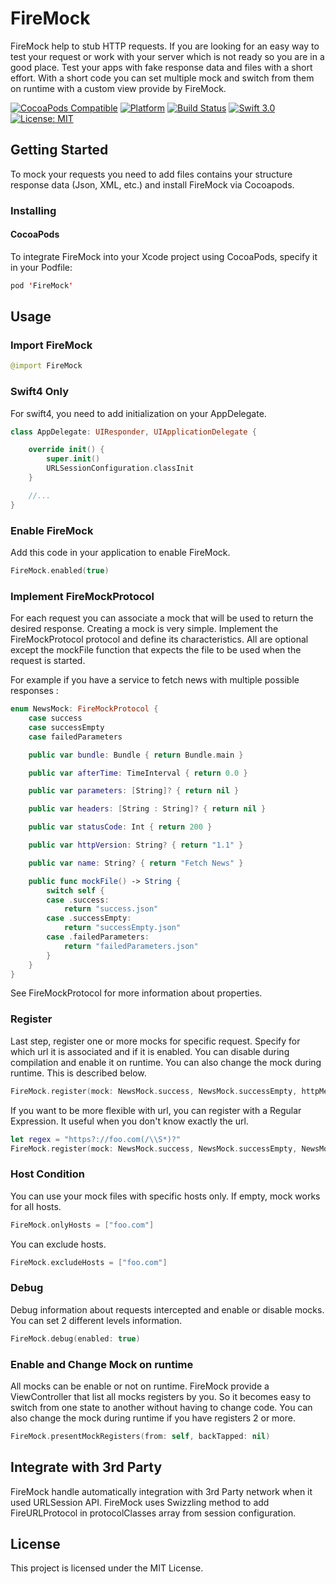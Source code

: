 # FireMock
FireMock help to stub HTTP requests. If you are looking for an easy way to test your request or work with your server which is not ready so you are in a good place. Test your apps with fake response data and files with a short effort.
With a short code you can set multiple mock and switch from them on runtime with a custom view provide by FireMock.

[![CocoaPods Compatible](https://img.shields.io/cocoapods/v/FireMock.svg)](https://img.shields.io/cocoapods/v/FireMock.svg)
[![Platform](https://img.shields.io/cocoapods/p/FireMock.svg?style=flat)](http://cocoadocs.org/docsets/FireMock)
[![Build Status](https://travis-ci.org/Magiic/FireMock.svg?branch=master)](https://travis-ci.org/Magiic/FireMock)
[![Swift 3.0](https://img.shields.io/badge/Swift-3.0-orange.svg?style=flat)](https://developer.apple.com/swift/)
[![License: MIT](https://img.shields.io/badge/License-MIT-yellow.svg)](https://opensource.org/licenses/MIT)

## Getting Started

To mock your requests you need to add files contains your structure response data (Json, XML, etc.) and install FireMock via Cocoapods.

### Installing

#### CocoaPods

To integrate FireMock into your Xcode project using CocoaPods, specify it in your Podfile:

```swift
pod 'FireMock'
```

## Usage

### Import FireMock

```swift
@import FireMock
```

### Swift4 Only

For swift4, you need to add initialization on your AppDelegate.

```swift
class AppDelegate: UIResponder, UIApplicationDelegate {

    override init() {
        super.init()
        URLSessionConfiguration.classInit
    }

    //...
}
```

### Enable FireMock

Add this code in your application to enable FireMock.

```swift
FireMock.enabled(true)
```

### Implement FireMockProtocol

For each request you can associate a mock that will be used to return the desired response. Creating a mock is very simple. Implement the FireMockProtocol protocol and define its characteristics. All are optional except the mockFile function that expects the file to be used when the request is started.

For example if you have a service to fetch news with multiple possible responses :

```swift
enum NewsMock: FireMockProtocol {
    case success
    case successEmpty
    case failedParameters

    public var bundle: Bundle { return Bundle.main }

    public var afterTime: TimeInterval { return 0.0 }

    public var parameters: [String]? { return nil }

    public var headers: [String : String]? { return nil }

    public var statusCode: Int { return 200 }

    public var httpVersion: String? { return "1.1" }

    public var name: String? { return "Fetch News" }

    public func mockFile() -> String {
        switch self {
        case .success:
            return "success.json"
        case .successEmpty:
            return "successEmpty.json"
        case .failedParameters:
            return "failedParameters.json"
        }
    }
}
```
See FireMockProtocol for more information about properties.

### Register

Last step, register one or more mocks for specific request. Specify for which url it is associated and if it is enabled.
You can disable during compilation and enable it on runtime. You can also change the mock during runtime. This is described below.

```swift
FireMock.register(mock: NewsMock.success, NewsMock.successEmpty, httpMethod: .get, forURL: url, enabled: true)
```

If you want to be more flexible with url, you can register with a Regular Expression. It useful when you don't know exactly the url.

```swift
let regex = "https?://foo.com(/\\S*)?"
FireMock.register(mock: NewsMock.success, NewsMock.successEmpty, NewsMock.failedParameters, regex: regex, httpMethod: .get, enabled: true)
```

### Host Condition

You can use your mock files with specific hosts only. If empty, mock works for all hosts.

```swift
FireMock.onlyHosts = ["foo.com"]
```

You can exclude hosts.

```swift
FireMock.excludeHosts = ["foo.com"]
```

### Debug

Debug information about requests intercepted and enable or disable mocks. You can set 2 different levels information.

```swift
FireMock.debug(enabled: true)
```

### Enable and Change Mock on runtime

All mocks can be enable or not on runtime. FireMock provide a ViewController that list all mocks registers by you. So it becomes easy to switch from one state to another without having to change code. You can also change the mock during runtime if you have registers 2 or more.

```swift
FireMock.presentMockRegisters(from: self, backTapped: nil)
```

## Integrate with 3rd Party

FireMock handle automatically integration with 3rd Party network when it used URLSession API. FireMock uses Swizzling method to add FireURLProtocol in protocolClasses array from session configuration.

## License

This project is licensed under the MIT License.
